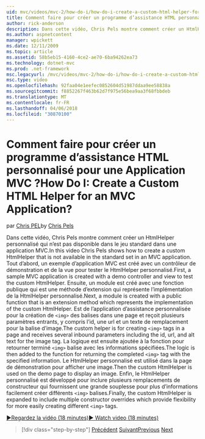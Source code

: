 ```yaml
---
uid: mvc/videos/mvc-2/how-do-i/how-do-i-create-a-custom-html-helper-for-an-mvc-application
title: Comment faire pour créer un programme d’assistance HTML personnalisé pour une Application MVC ? | Microsoft Docs
author: rick-anderson
description: Dans cette vidéo, Chris Pels montre comment créer un HtmlHelper personnalisé qui n’est pas disponible dans le jeu standard dans une application MVC. Premier, il s’agit d’une application MVC d’exemple...
ms.author: aspnetcontent
manager: wpickett
ms.date: 12/11/2009
ms.topic: article
ms.assetid: 58b5eb15-4160-4ce2-ae70-6ba94262ea73
ms.technology: dotnet-mvc
ms.prod: .net-framework
msc.legacyurl: /mvc/videos/mvc-2/how-do-i/how-do-i-create-a-custom-html-helper-for-an-mvc-application
msc.type: video
ms.openlocfilehash: 92faa04e1eefec0852604d51987ddaa9ee58838a
ms.sourcegitcommit: f8852267f463b62d7f975e56bea9aa3f68fbbdeb
ms.translationtype: MT
ms.contentlocale: fr-FR
ms.lasthandoff: 04/06/2018
ms.locfileid: "30870100"
---
```

<a name="how-do-i-create-a-custom-html-helper-for-an-mvc-application"></a><span data-ttu-id="de4a4-105">Comment faire pour créer un programme d’assistance HTML personnalisé pour une Application MVC ?</span><span class="sxs-lookup"><span data-stu-id="de4a4-105">How Do I: Create a Custom HTML Helper for an MVC Application?</span></span>
====================
<span data-ttu-id="de4a4-106">par [Chris PEL](https://twitter.com/chrispels)</span><span class="sxs-lookup"><span data-stu-id="de4a4-106">by [Chris Pels](https://twitter.com/chrispels)</span></span>

<span data-ttu-id="de4a4-107">Dans cette vidéo, Chris Pels montre comment créer un HtmlHelper personnalisé qui n’est pas disponible dans le jeu standard dans une application MVC.</span><span class="sxs-lookup"><span data-stu-id="de4a4-107">In this video Chris Pels shows how to create a custom HtmlHelper that is not available in the standard set in an MVC application.</span></span> <span data-ttu-id="de4a4-108">Tout d’abord, un exemple d’application MVC est créé avec un contrôleur de démonstration et de la vue pour tester le HtmlHelper personnalisé.</span><span class="sxs-lookup"><span data-stu-id="de4a4-108">First, a sample MVC application is created with a demo controller and view to test the custom HtmlHelper.</span></span> <span data-ttu-id="de4a4-109">Ensuite, un module est créé avec une fonction publique qui est une méthode d’extension qui représente l’implémentation de la HtmlHelper personnalisé.</span><span class="sxs-lookup"><span data-stu-id="de4a4-109">Next, a module is created with a public function that is an extension method which represents the implementation of the custom HtmlHelper.</span></span> <span data-ttu-id="de4a4-110">Est de l’application d’assistance personnalisée pour la création de `<img>` des balises dans une page et reçoit plusieurs paramètres entrants, y compris l’id, une url et un texte de remplacement pour la balise d’image.</span><span class="sxs-lookup"><span data-stu-id="de4a4-110">The custom helper is for creating `<img>` tags in a page and receives several inbound parameters including the id, url, and alt text for the image tag.</span></span> <span data-ttu-id="de4a4-111">La logique est ensuite ajoutée à la fonction pour retourner terminé `<img>` balise avec les informations spécifiées.</span><span class="sxs-lookup"><span data-stu-id="de4a4-111">The logic is then added to the function for returning the completed `<img>` tag with the specified information.</span></span> <span data-ttu-id="de4a4-112">Le HtmlHelper personnalisé est utilisé dans la page de démonstration pour afficher une image.</span><span class="sxs-lookup"><span data-stu-id="de4a4-112">Then the custom HtmlHelper is used on the demo page to display an image.</span></span> <span data-ttu-id="de4a4-113">Enfin, le HtmlHelper personnalisé est développé pour inclure plusieurs remplacements de constructeur qui fournissent une grande souplesse pour plus d’informations facilement créer différents `<img>` balises.</span><span class="sxs-lookup"><span data-stu-id="de4a4-113">Finally, the custom HtmlHelper is expanded to include multiple constructor overrides which provide flexibility for more easily creating different `<img>` tags.</span></span>

[<span data-ttu-id="de4a4-114">&#9654;Regardez la vidéo (18 minutes)</span><span class="sxs-lookup"><span data-stu-id="de4a4-114">&#9654; Watch video (18 minutes)</span></span>](https://channel9.msdn.com/Blogs/ASP-NET-Site-Videos/how-do-i-create-a-custom-html-helper-for-an-mvc-application)

> [!div class="step-by-step"]
> <span data-ttu-id="de4a4-115">[Précédent](how-do-i-implement-view-models-to-manage-data-for-aspnet-mvc-views.md)
> [Suivant](how-do-i-work-with-model-binders-in-an-mvc-application.md)</span><span class="sxs-lookup"><span data-stu-id="de4a4-115">[Previous](how-do-i-implement-view-models-to-manage-data-for-aspnet-mvc-views.md)
[Next](how-do-i-work-with-model-binders-in-an-mvc-application.md)</span></span>
